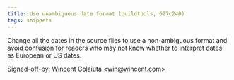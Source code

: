 ```yaml
---
title: Use unambiguous date format (buildtools, 627c240)
tags: snippets
---
```


Change all the dates in the source files to use a non-ambiguous format and avoid confusion for readers who may not know whether to interpret dates as European or US dates.

Signed-off-by: Wincent Colaiuta &lt;win@wincent.com&gt;
